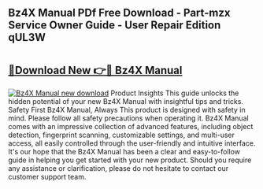 ## Bz4X Manual PDf Free Download - Part-mzx Service Owner Guide - User Repair Edition qUL3W

# <h2><a href="http://cf14373.oget.top/?id=Bz4X+Manual">🔗Download New 👉🔴 Bz4X Manual</a></h2>

[![Bz4X Manual new download](https://i.imgur.com/5g1atiW.png)](http://cf14373.oget.top/?id=Bz4X+Manual)
Product Insights This guide unlocks the hidden potential of your new Bz4X Manual with insightful tips and tricks. Safety First Bz4X Manual, Always This product is designed with safety in mind. Please follow all safety precautions when operating it. Bz4X Manual comes with an impressive collection of advanced features, including object detection, fingerprint scanning, customizable settings, and multi-user access, all easily controlled through the user-friendly and intuitive interface. It's our hope that the Bz4X Manual has been a clear and easy-to-follow guide in helping you get started with your new product. Should you require any assistance or clarification, please do not hesitate to contact our customer support team.

